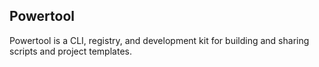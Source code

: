 ## Powertool
Powertool is a CLI, registry, and development kit for building and sharing scripts and project templates.
